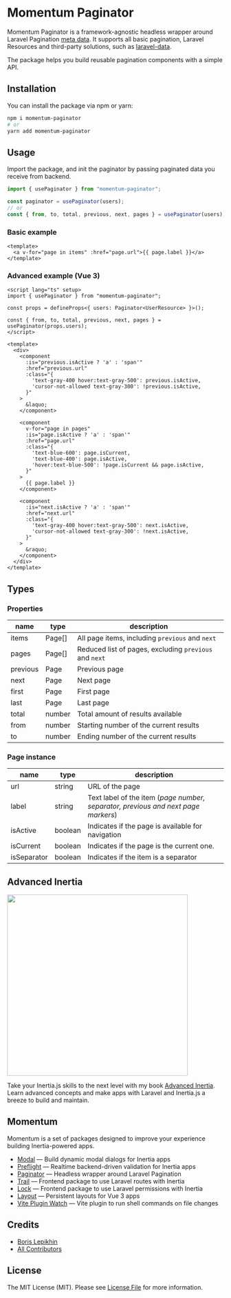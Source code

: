 # Momentum Paginator

Momentum Paginator is a framework-agnostic headless wrapper around Laravel Pagination [meta data](https://laravel.com/docs/9.x/pagination#converting-results-to-json). It supports all basic pagination, Laravel Resources and third-party solutions, such as [laravel-data](https://spatie.be/docs/laravel-data/v1/as-a-resource/from-data-to-resource).

The package helps you build reusable pagination components with a simple API.

## Installation

You can install the package via npm or yarn:

```bash
npm i momentum-paginator
# or
yarn add momentum-paginator
```

## Usage

Import the package, and init the paginator by passing paginated data you receive from backend.

```typescript
import { usePaginator } from "momentum-paginator";

const paginator = usePaginator(users);
// or
const { from, to, total, previous, next, pages } = usePaginator(users);
```

### Basic example

```vue
<template>
  <a v-for="page in items" :href="page.url">{{ page.label }}</a>
</template>
```

### Advanced example (Vue 3)

```vue
<script lang="ts" setup>
import { usePaginator } from "momentum-paginator";

const props = defineProps<{ users: Paginator<UserResource> }>();

const { from, to, total, previous, next, pages } = usePaginator(props.users);
</script>

<template>
  <div>
    <component
      :is="previous.isActive ? 'a' : 'span'"
      :href="previous.url"
      :class="{
        'text-gray-400 hover:text-gray-500': previous.isActive,
        'cursor-not-allowed text-gray-300': !previous.isActive,
      }"
    >
      &laquo;
    </component>

    <component
      v-for="page in pages"
      :is="page.isActive ? 'a' : 'span'"
      :href="page.url"
      :class="{
        'text-blue-600': page.isCurrent,
        'text-blue-400': page.isActive,
        'hover:text-blue-500': !page.isCurrent && page.isActive,
      }"
    >
      {{ page.label }}
    </component>

    <component
      :is="next.isActive ? 'a' : 'span'"
      :href="next.url"
      :class="{
        'text-gray-400 hover:text-gray-500': next.isActive,
        'cursor-not-allowed text-gray-300': !next.isActive,
      }"
    >
      &raquo;
    </component>
  </div>
</template>
```

## Types

### Properties

| name     | type   | description                                            |
| -------- | ------ | ------------------------------------------------------ |
| items    | Page[] | All page items, including `previous` and `next`        |
| pages    | Page[] | Reduced list of pages, excluding `previous` and `next` |
| previous | Page   | Previous page                                          |
| next     | Page   | Next page                                              |
| first    | Page   | First page                                             |
| last     | Page   | Last page                                              |
| total    | number | Total amount of results available                      |
| from     | number | Starting number of the current results                 |
| to       | number | Ending number of the current results                   |

### Page instance

| name        | type    | description                                                                       |
| ----------- | ------- | --------------------------------------------------------------------------------- |
| url         | string  | URL of the page                                                                   |
| label       | string  | Text label of the item (_page number, separator, previous and next page markers_) |
| isActive    | boolean | Indicates if the page is available for navigation                                 |
| isCurrent   | boolean | Indicates if the page is the current one.                                         |
| isSeparator | boolean | Indicates if the item is a separator                                              |

## Advanced Inertia

[<img src="https://advanced-inertia.com/og.png" width="420px" />](https://advanced-inertia.com)

Take your Inertia.js skills to the next level with my book [Advanced Inertia](https://advanced-inertia.com/).
Learn advanced concepts and make apps with Laravel and Inertia.js a breeze to build and maintain.

## Momentum

Momentum is a set of packages designed to improve your experience building Inertia-powered apps.

- [Modal](https://github.com/lepikhinb/momentum-modal) — Build dynamic modal dialogs for Inertia apps
- [Preflight](https://github.com/lepikhinb/momentum-preflight) — Realtime backend-driven validation for Inertia apps
- [Paginator](https://github.com/lepikhinb/momentum-paginator) — Headless wrapper around Laravel Pagination
- [Trail](https://github.com/lepikhinb/momentum-trail) — Frontend package to use Laravel routes with Inertia
- [Lock](https://github.com/lepikhinb/momentum-lock) — Frontend package to use Laravel permissions with Inertia
- [Layout](https://github.com/lepikhinb/momentum-layout) — Persistent layouts for Vue 3 apps
- [Vite Plugin Watch](https://github.com/lepikhinb/vite-plugin-watch) — Vite plugin to run shell commands on file changes

## Credits

- [Boris Lepikhin](https://twitter.com/lepikhinb)
- [All Contributors](../../contributors)

## License

The MIT License (MIT). Please see [License File](LICENSE.md) for more information.
